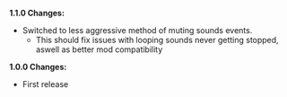 **1.1.0 Changes:**

* Switched to less aggressive method of muting sounds events.
  * This should fix issues with looping sounds never getting stopped, aswell as better mod compatibility

**1.0.0 Changes:**

* First release